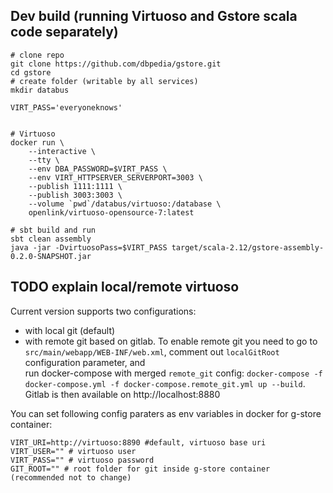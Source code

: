 ## Dev build (running Virtuoso and Gstore scala code separately)
```
# clone repo
git clone https://github.com/dbpedia/gstore.git
cd gstore
# create folder (writable by all services)
mkdir databus

VIRT_PASS='everyoneknows'


# Virtuoso
docker run \
    --interactive \
    --tty \
    --env DBA_PASSWORD=$VIRT_PASS \
    --env VIRT_HTTPSERVER_SERVERPORT=3003 \
    --publish 1111:1111 \
    --publish 3003:3003 \
    --volume `pwd`/databus/virtuoso:/database \
    openlink/virtuoso-opensource-7:latest
    
# sbt build and run
sbt clean assembly
java -jar -DvirtuosoPass=$VIRT_PASS target/scala-2.12/gstore-assembly-0.2.0-SNAPSHOT.jar
```

## TODO explain local/remote virtuoso
Current version supports two configurations:
- with local git (default)
- with remote git based on gitlab. 
To enable remote git you need to go to `src/main/webapp/WEB-INF/web.xml`, 
comment out `localGitRoot` configuration parameter, and  
run docker-compose with merged `remote_git` config: `docker-compose -f docker-compose.yml -f docker-compose.remote_git.yml up --build`. 
Gitlab is then available on http://localhost:8880 

You can set following config paraters as env variables in docker for g-store container:
```
VIRT_URI=http://virtuoso:8890 #default, virtuoso base uri
VIRT_USER="" # virtuoso user
VIRT_PASS="" # virtuoso password
GIT_ROOT="" # root folder for git inside g-store container (recommended not to change)
```

